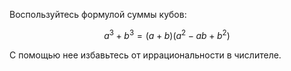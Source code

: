 Воспользуйтесь формулой суммы кубов:

$$ a^3 + b^3 = (a+b)(a^2 - ab + b^2) $$

С помощью нее избавьтесь от иррациональности в числителе.